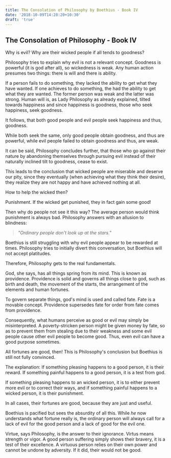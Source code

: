 ```yaml
---
title: The Consolation of Philosophy by Boethius - Book IV
date: '2018-10-09T14:28:20+10:30'
draft: 'true'
---
```

## The Consolation of Philosophy - Book IV

Why is evil? Why are their wicked people if all tends to goodness?

Philosophy tries to explain why evil is not a relevant concept. Goodness is powerful (it is god after all), so wickedness is weak. Any human action presumes two things: there is will and there is ability.

If a person fails to do something, they lacked the ability to get what they have wanted. If one achieves to do something, the had the ability to get what they are wanted. The former person was weak and the latter was strong. Human will is, as Lady Philosophy as already explained, tilted towards happiness and since happiness is goodness, those who seek happiness, seek goodness.

It follows, that both good people and evil people seek happiness and thus, goodness.

While both seek the same, only good people obtain goodness, and thus are powerful, while evil people failed to obtain goodness and thus, are weak.

It can be said, Philosophy concludes further, that those who go against their nature by abandoning themselves through pursuing evil instead of their naturally inclined tilt to goodness, cease to exist.

This leads to the conclusion that wicked people are miserable and deserve our pity, since they eventually (when achieving what they think their desire), they realize they are not happy and have achieved nothing at all.

How to help the wicked then?

Punishment. If the wicked get punished, they in fact gain some good! 

Then why do people not see it this way? The average person would think punishment is always bad. Philosophy answers with an allusion to blindness:

> _"Ordinary people don't look up at the stars."_

Boethius is still struggling with why evil people appear to be rewarded at times. Philosophy tries to initially divert this conversation, but Boethius will not accept platitudes.

Therefore, Philosophy gets to the real fundamentals.

God, she says, has all things spring from its mind. This is known as providence. Providence is solid and governs all things close to god, such as birth and death, the movement of the starts, the arrangement of the elements and human fortunes.

To govern separate things, god's mind is used and called fate. Fate is a movable concept. Providence supersedes fate for order from fate comes from providence.

Consequently, what humans perceive as good or evil may simply be misinterpreted. A poverty-stricken person might be given money by fate, so as to prevent them from stealing due to their weakness and some evil people cause other evil people to become good. Thus, even evil can have a good purpose sometimes.

All fortunes are good, then! This is Philosophy's conclusion but Boethius is still not fully convinced.

The explanation: If something pleasing happens to a good person, it is their reward. If something painful happens to a good person, it is a test from god.

If something pleasing happens to an wicked person, it is to either prevent more evil or to correct their ways, and if something painful happens to a wicked person, it is their punishment.

In all cases, their fortunes are good, because they are just and useful.

Boethius is pacified but sees the absurdity of all this. While _he_ now understands what fortune really is, the ordinary person will always call for a lack of evil for the good person and a lack of good for the evil one.

Virtue, says Philosophy, is the answer to their ignorance. Virtus means strength or vigor. A good person suffering simply shows their bravery, it is a test of their excellence. A virtuous person relies on their own power and cannot be undone by adversity. If it did, their would not be good.

